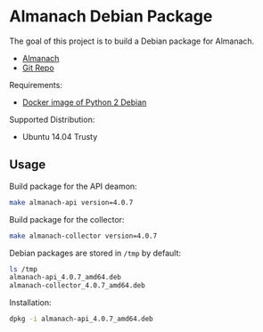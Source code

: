 Almanach Debian Package
=======================

The goal of this project is to build a Debian package for Almanach.

- [Almanach](https://almanach.readthedocs.io/)
- [Git Repo](https://github.com/openstack/almanach)

Requirements:

- [Docker image of Python 2 Debian](https://github.com/internap/python2debian)

Supported Distribution:

- Ubuntu 14.04 Trusty

Usage
-----

Build package for the API deamon:

```bash
make almanach-api version=4.0.7
```

Build package for the collector:

```bash
make almanach-collector version=4.0.7
```

Debian packages are stored in `/tmp` by default:

```bash
ls /tmp
almanach-api_4.0.7_amd64.deb
almanach-collector_4.0.7_amd64.deb
```

Installation:

```bash
dpkg -i almanach-api_4.0.7_amd64.deb
```
